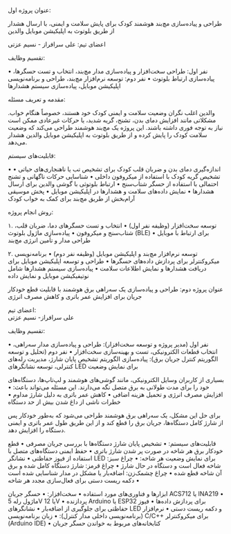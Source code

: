 عنوان پروژه اول:

طراحی و پیاده‌سازی مچ‌بند هوشمند کودک برای پایش سلامت و ایمنی، با ارسال هشدار از طریق بلوتوث به اپلیکیشن موبایل والدین

اعضای تیم:
علی سرافراز - نسیم عزتی


تقسیم وظایف:

 • نفر اول: طراحی سخت‌افزار و پیاده‌سازی مدار مچ‌بند، انتخاب و تست حسگرها، پیاده‌سازی ارتباط بلوتوث
 • نفر دوم: توسعه نرم‌افزار مچ‌بند، طراحی و برنامه‌نویسی اپلیکیشن موبایل، پیاده‌سازی سیستم هشدارها

مقدمه و تعریف مسئله:

والدین اغلب نگران وضعیت سلامت و ایمنی کودک خود هستند، خصوصاً هنگام خواب. مشکلاتی مانند افزایش دمای بدن، تشنج، گریه شدید، یا حرکات غیرعادی ممکن است نیاز به توجه فوری داشته باشند. این پروژه یک مچ‌بند هوشمند طراحی می‌کند که وضعیت سلامت کودک را پایش کرده و از طریق بلوتوث به اپلیکیشن موبایل والدین هشدار می‌دهد.


قابلیت‌های سیستم:

 • اندازه‌گیری دمای بدن و ضربان قلب کودک برای تشخیص تب یا ناهنجاری‌های حیاتی
 • تشخیص گریه کودک با استفاده از میکروفون داخلی
 • شناسایی حرکات ناگهانی و تشنج احتمالی با استفاده از حسگر شتاب‌سنج
 • ارتباط بلوتوثی با گوشی والدین برای ارسال هشدارها
 • نمایش داده‌های سلامت و هشدارها در اپلیکیشن موبایل
 • پخش موسیقی آرام‌بخش از طریق مچ‌بند برای کمک به خواب کودک

روش انجام پروژه:

۱. توسعه سخت‌افزار (وظیفه نفر اول)
 • انتخاب و تست حسگرهای دما، ضربان قلب، شتاب‌سنج و میکروفون
 • پیاده‌سازی ماژول بلوتوث (BLE) برای ارتباط با موبایل
 • طراحی مدار و تأمین انرژی مچ‌بند

۲. توسعه نرم‌افزار مچ‌بند و اپلیکیشن موبایل (وظیفه نفر دوم)
 • برنامه‌نویسی میکروکنترلر برای پردازش داده‌های حسگرها
 • طراحی و توسعه اپلیکیشن موبایل برای دریافت هشدارها و نمایش اطلاعات سلامت
 • پیاده‌سازی سیستم هشدارها شامل نوتیفیکیشن موبایل و نمایش داده







عنوان پروژه دوم:
طراحی و پیاده‌سازی یک سه‌راهی برق هوشمند با قابلیت قطع خودکار جریان برای افزایش عمر باتری و کاهش مصرف انرژی

اعضای تیم:      
علی سرافراز- نسیم عزتی

 تقسیم وظایف:

 • نفر اول (مدیر پروژه و توسعه سخت‌افزار): طراحی و پیاده‌سازی مدار سه‌راهی، انتخاب قطعات الکترونیکی، تست و بهینه‌سازی سخت‌افزار
 • نفر دوم (تحلیل و توسعه الگوریتم کنترل جریان برق): پیاده‌سازی الگوریتم تشخیص پایان شارژ، مدیریت رله‌های کنترلی، توسعه نشانگرهای LED برای نمایش وضعیت


بسیاری از کاربران وسایل الکترونیکی، مانند گوشی‌های هوشمند و لپ‌تاپ‌ها، دستگاه‌های خود را برای مدت طولانی به برق متصل نگه می‌دارند. این مسئله می‌تواند باعث:
 • افزایش مصرف انرژی و تحمیل هزینه اضافی
 • کاهش عمر باتری به دلیل شارژ مداوم
 • خطرات ناشی از داغ شدن بیش از حد دستگاه

برای حل این مشکل، یک سه‌راهی برق هوشمند طراحی می‌شود که به‌طور خودکار پس از شارژ کامل دستگاه‌ها، جریان برق را قطع کند و از این طریق طول عمر باتری و ایمنی دستگاه را افزایش دهد.



قابلیت‌های سیستم:
 • تشخیص پایان شارژ دستگاه‌ها با بررسی جریان مصرفی
 • قطع خودکار برق هر شاخه در صورت پر شدن شارژ باتری
 • حفظ ایمنی دستگاه‌های متصل با استفاده از فیوز حفاظتی
 • نشانگر LED برای نمایش وضعیت هر شاخه:
 • چراغ سبز: شاخه فعال است و دستگاه در حال شارژ
 • چراغ قرمز: شارژ دستگاه کامل شده و برق آن شاخه قطع شده
 • چراغ چشمک‌زن: اضافه‌بار یا مشکل در مدار شناسایی شده است
 • دکمه ریست دستی برای فعال‌سازی مجدد هر شاخه


ابزارها و فناوری‌های مورد استفاده
 • سخت‌افزار:
 • حسگر جریان ACS712 یا INA219
 • ماژول رله 5V یا 12V
 • پردازنده Arduino یا ESP32 برای پردازش داده‌ها
 • فیوز حفاظتی برای جلوگیری از اضافه‌بار
 • نشانگرهای LED و دکمه ریست دستی
 • نرم‌افزار (برنامه‌نویسی داخلی مدار کنترل):
 • زبان برنامه‌نویسی C/C++ برای میکروکنترلر (Arduino IDE)
 • کتابخانه‌های مربوط به خواندن حسگر جریان
